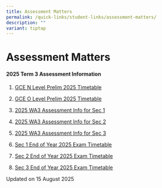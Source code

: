 ```yaml
---
title: Assessment Matters
permalink: /quick-links/student-links/assessment-matters/
description: ""
variant: tiptap
---
```

<h1>Assessment Matters</h1>
<h4>2025 Term 3 Assessment Information<br></h4>
<ol data-tight="true" class="tight">
<li>
<p><a href="/files/GCE_N_Level_Prelim_Timetable_Updated_21_Jul_2025.pdf" rel="noopener nofollow" target="_blank">GCE N Level Prelim 2025 Timetable</a>
</p>
</li>
<li>
<p><a href="/files/GCE_O_Level_Prelim_2025_Timetable_Updated.pdf" rel="noopener nofollow" target="_blank">GCE O Level Prelim 2025 Timetable</a>
</p>
</li>
<li>
<p><a href="/files/2025_WA3_Assessment_Info_for_Sec_1_.pdf" rel="noopener nofollow" target="_blank">2025 WA3 Assessment Info for Sec 1</a>
</p>
</li>
<li>
<p><a href="/files/2025_T3_Assessment_Info_for_students___Sec2.pdf" rel="noopener nofollow" target="_blank">2025 WA3 Assessment Info for Sec 2</a>
</p>
</li>
<li>
<p><a href="/files/2025_T3_Assessment_Info_for_students_Sec_3_WA3_ver__2_1.pdf" rel="noopener nofollow" target="_blank">2025 WA3 Assessment Info for Sec 3</a>
</p>
</li>
<li>
<p><a href="/files/Sec_1_EOY_2025_Timetable_final.pdf" rel="noopener nofollow" target="_blank">Sec 1 End of Year 2025 Exam Timetable</a>
</p>
</li>
<li>
<p><a href="/files/Sec_2_EOY_2025_Timetable_final.pdf" rel="noopener nofollow" target="_blank">Sec 2 End of Year 2025 Exam Timetable</a>
</p>
</li>
<li>
<p><a href="/files/Sec_3_EOY_2025_Timetable_final.pdf" rel="noopener nofollow" target="_blank">Sec 3 End of Year 2025 Exam Timetable</a>
</p>
</li>
</ol>
<p>Updated on 15 August 2025</p>
<p></p>
<p></p>
